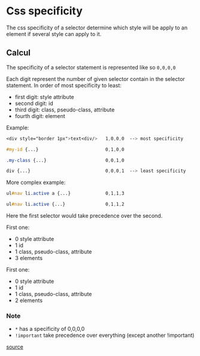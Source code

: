 # Css specificity

The css specificity of a selector determine which style 
will be apply to an element if several style can apply to it.

## Calcul

The specificity of a selector statement is represented like so `0,0,0,0`

Each digit represent the number of given selector contain in the
selector statement. In order of most specificity to least:

- first digit: style attribute
- second digit: id
- third digit: class, pseudo-class, attribute
- fourth digit: element

Example:

```css
<div style="border 1px">text<div/>   1,0,0,0  --> most specificity

#my-id {...}                         0,1,0,0

.my-class {...}                      0,0,1,0

div {...}                            0,0,0,1  --> least specificity
```

More complex example:

```css
ul#nav li.active a {...}             0,1,1,3

ul#nav li.active {...}               0,1,1,2
```
Here the first selector would take precedence over the second.

First one:

- 0 style attribute
- 1 id
- 1 class, pseudo-class, attribute
- 3 elements

First one:

- 0 style attribute
- 1 id
- 1 class, pseudo-class, attribute
- 2 elements

### Note

- `*` has a specificity of 0,0,0,0 
- `!important` take precedence over everything (except another !important)

[source](https://css-tricks.com/specifics-on-css-specificity/)
